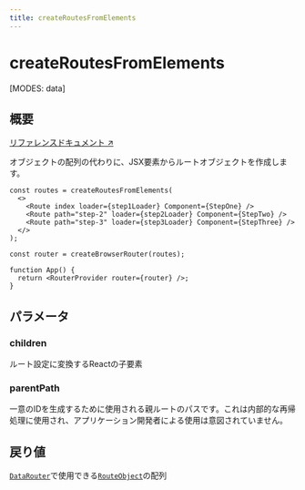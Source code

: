 ```yaml
---
title: createRoutesFromElements
---
```


# createRoutesFromElements

<!--
⚠️ ⚠️ IMPORTANT ⚠️ ⚠️ 

Thank you for helping improve our documentation!

This file is auto-generated from the JSDoc comments in the source
code, so please edit the JSDoc comments in the file below and this
file will be re-generated once those changes are merged.

https://github.com/remix-run/react-router/blob/main/packages/react-router/lib/components.tsx
-->

[MODES: data]

## 概要

[リファレンスドキュメント ↗](https://api.reactrouter.com/v7/variables/react_router.createRoutesFromElements.html)

オブジェクトの配列の代わりに、JSX要素からルートオブジェクトを作成します。

```tsx
const routes = createRoutesFromElements(
  <>
    <Route index loader={step1Loader} Component={StepOne} />
    <Route path="step-2" loader={step2Loader} Component={StepTwo} />
    <Route path="step-3" loader={step3Loader} Component={StepThree} />
  </>
);

const router = createBrowserRouter(routes);

function App() {
  return <RouterProvider router={router} />;
}
```

## パラメータ

### children

ルート設定に変換するReactの子要素

### parentPath

一意のIDを生成するために使用される親ルートのパスです。これは内部的な再帰処理に使用され、アプリケーション開発者による使用は意図されていません。

## 戻り値

[`DataRouter`](https://api.reactrouter.com/v7/interfaces/react_router.DataRouter.html)で使用できる[`RouteObject`](https://api.reactrouter.com/v7/types/react_router.RouteObject.html)の配列